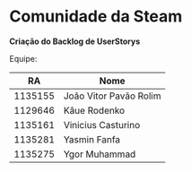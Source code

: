 # Comunidade da Steam  
**Criação do Backlog de UserStorys**

Equipe:

|RA|Nome|
|--|-------|
|1135155|João Vitor Pavão Rolim|
|1129646|Kâue Rodenko|
|1135161|Vinicius Casturino|
|1135281|Yasmin Fanfa|
|1135275|Ygor Muhammad|

